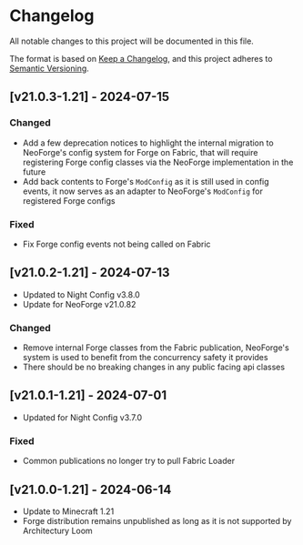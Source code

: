 # Changelog
All notable changes to this project will be documented in this file.

The format is based on [Keep a Changelog](https://keepachangelog.com/en/1.0.0/),
and this project adheres to [Semantic Versioning](https://semver.org/spec/v2.0.0.html).

## [v21.0.3-1.21] - 2024-07-15
### Changed
- Add a few deprecation notices to highlight the internal migration to NeoForge's config system for Forge on Fabric, that will require registering Forge config classes via the NeoForge implementation in the future
- Add back contents to Forge's `ModConfig` as it is still used in config events, it now serves as an adapter to NeoForge's `ModConfig` for registered Forge configs
### Fixed
- Fix Forge config events not being called on Fabric

## [v21.0.2-1.21] - 2024-07-13
- Updated to Night Config v3.8.0
- Update for NeoForge v21.0.82
### Changed
- Remove internal Forge classes from the Fabric publication, NeoForge's system is used to benefit from the concurrency safety it provides
- There should be no breaking changes in any public facing api classes

## [v21.0.1-1.21] - 2024-07-01
- Updated for Night Config v3.7.0
### Fixed
- Common publications no longer try to pull Fabric Loader

## [v21.0.0-1.21] - 2024-06-14
- Update to Minecraft 1.21
- Forge distribution remains unpublished as long as it is not supported by Architectury Loom

[Keep a Changelog]: https://keepachangelog.com/en/1.0.0/
